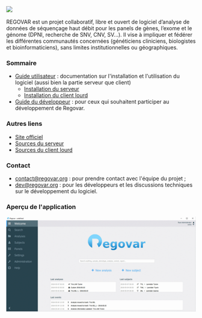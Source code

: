 <img src="https://raw.githubusercontent.com/REGOVAR/Regovar/master/logo/logotitle.color.png" height="150px"/>

REGOVAR est un projet collaboratif, libre et ouvert de logiciel d’analyse de données de séquençage haut débit pour les panels de gènes, l’exome et le génome (DPNI, recherche de SNV, CNV, SV...). Il vise à impliquer et fédérer les différentes communautés concernées (généticiens cliniciens, biologistes et bioinformaticiens), sans limites institutionnelles ou géographiques.

### Sommaire
 * [Guide utilisateur](usage/presentation) : documentation sur l'installation et l'utilisation du logiciel (aussi bien la partie serveur que client)
   - [Installation du serveur](installation/server)
   - [Installation du client lourd](installation/client)
 * [Guide du développeur](developper/community) : pour ceux qui souhaitent participer au développement de Regovar.

### Autres liens
 * [Site officiel](https://regovar.org)
 * [Sources du serveur](https://github.com/REGOVAR/Regovar)
 * [Sources du client lourd](https://github.com/REGOVAR/QRegovar)

### Contact
 * contact@regovar.org : pour prendre contact avec l'équipe du projet ;
 * dev@regovar.org : pour les développeurs et les discussions techniques sur le développement du logiciel.

### Aperçu de l'application

![Aperçu](https://raw.githubusercontent.com/REGOVAR/Regovar/master/docs/assets/img/QRegovar-0.13.x.gif)
